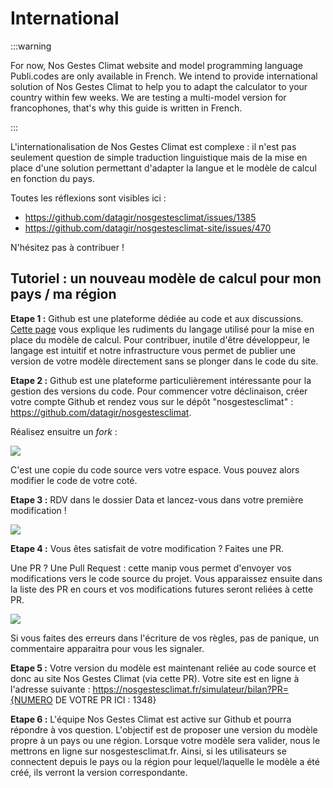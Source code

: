 # International

:::warning

For now, Nos Gestes Climat website and model programming language Publi.codes are only available in French. We intend to provide international solution of Nos Gestes Climat to help you to adapt the calculator to your country within few weeks. We are testing a multi-model version for francophones, that's why this guide is written in French.

:::

L'internationalisation de Nos Gestes Climat est complexe : il n'est pas seulement question de simple traduction linguistique mais de la mise en place d'une solution permettant d'adapter la langue et le modèle de calcul en fonction du pays.

Toutes les réflexions sont visibles ici :

- https://github.com/datagir/nosgestesclimat/issues/1385
- https://github.com/datagir/nosgestesclimat-site/issues/470

N'hésitez pas à contribuer !

## Tutoriel : un nouveau modèle de calcul pour mon pays / ma région

**Etape 1 :** Github est une plateforme dédiée au code et aux discussions. [Cette page](https://github.com/datagir/nosgestesclimat/blob/master/CONTRIBUTING.md) vous explique les rudiments du langage utilisé pour la mise en place du modèle de calcul. Pour contribuer, inutile d'être développeur, le langage est intuitif et notre infrastructure vous permet de publier une version de votre modèle directement sans se plonger dans le code du site.

**Etape 2 :** Github est une plateforme particulièrement intéressante pour la gestion des versions du code. Pour commencer votre déclinaison, créer votre compte Github et rendez vous sur le dépôt "nosgestesclimat" : https://github.com/datagir/nosgestesclimat.

Réalisez ensuitre un _fork_ :

![](https://codimd.s3.shivering-isles.com/demo/uploads/107d511a306d420f67cf67f1a.gif)

C'est une copie du code source vers votre espace. Vous pouvez alors modifier le code de votre coté.

**Etape 3 :** RDV dans le dossier Data et lancez-vous dans votre première modification !

![](https://codimd.s3.shivering-isles.com/demo/uploads/107d511a306d420f67cf67f1b.gif)

**Etape 4 :** Vous êtes satisfait de votre modification ? Faites une PR.

Une PR ? Une Pull Request : cette manip vous permet d'envoyer vos modifications vers le code source du projet. Vous apparaissez ensuite dans la liste des PR en cours et vos modifications futures seront reliées à cette PR.

![](https://codimd.s3.shivering-isles.com/demo/uploads/107d511a306d420f67cf67f1c.gif)

Si vous faites des erreurs dans l'écriture de vos règles, pas de panique, un commentaire apparaitra pour vous les signaler.

**Etape 5 :** Votre version du modèle est maintenant reliée au code source et donc au site Nos Gestes Climat (via cette PR). Votre site est en ligne à l'adresse suivante : https://nosgestesclimat.fr/simulateur/bilan?PR={NUMERO DE VOTRE PR ICI : 1348}

**Etape 6 :** L'équipe Nos Gestes Climat est active sur Github et pourra répondre à vos question. L'objectif est de proposer une version du modèle propre à un pays ou une région. Lorsque votre modèle sera valider, nous le mettrons en ligne sur nosgestesclimat.fr. Ainsi, si les utilisateurs se connectent depuis le pays ou la région pour lequel/laquelle le modèle a été créé, ils verront la version correspondante.
